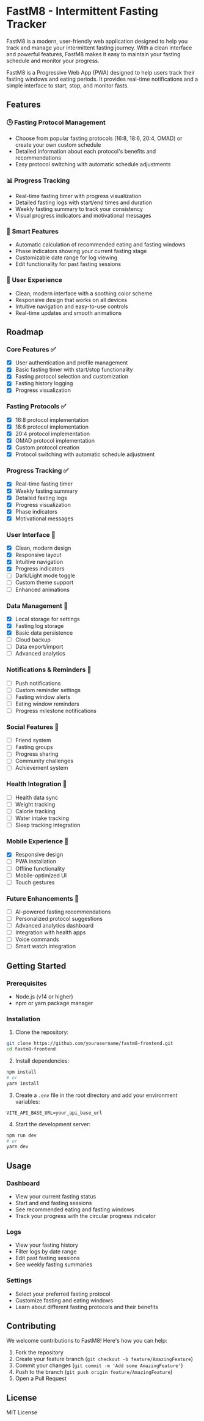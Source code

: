 # FastM8 - Intermittent Fasting Tracker

FastM8 is a modern, user-friendly web application designed to help you track and manage your intermittent fasting journey. With a clean interface and powerful features, FastM8 makes it easy to maintain your fasting schedule and monitor your progress.

FastM8 is a Progressive Web App (PWA) designed to help users track their fasting windows and eating periods. It provides real-time notifications and a simple interface to start, stop, and monitor fasts.

## Features

### 🕒 Fasting Protocol Management

- Choose from popular fasting protocols (16:8, 18:6, 20:4, OMAD) or create your own custom schedule
- Detailed information about each protocol's benefits and recommendations
- Easy protocol switching with automatic schedule adjustments

### 📊 Progress Tracking

- Real-time fasting timer with progress visualization
- Detailed fasting logs with start/end times and duration
- Weekly fasting summary to track your consistency
- Visual progress indicators and motivational messages

### 🎯 Smart Features

- Automatic calculation of recommended eating and fasting windows
- Phase indicators showing your current fasting stage
- Customizable date range for log viewing
- Edit functionality for past fasting sessions

### 🎨 User Experience

- Clean, modern interface with a soothing color scheme
- Responsive design that works on all devices
- Intuitive navigation and easy-to-use controls
- Real-time updates and smooth animations

## Roadmap

### Core Features ✅

- [x] User authentication and profile management
- [x] Basic fasting timer with start/stop functionality
- [x] Fasting protocol selection and customization
- [x] Fasting history logging
- [x] Progress visualization

### Fasting Protocols ✅

- [x] 16:8 protocol implementation
- [x] 18:6 protocol implementation
- [x] 20:4 protocol implementation
- [x] OMAD protocol implementation
- [x] Custom protocol creation
- [x] Protocol switching with automatic schedule adjustment

### Progress Tracking ✅

- [x] Real-time fasting timer
- [x] Weekly fasting summary
- [x] Detailed fasting logs
- [x] Progress visualization
- [x] Phase indicators
- [x] Motivational messages

### User Interface 🚧

- [x] Clean, modern design
- [x] Responsive layout
- [x] Intuitive navigation
- [x] Progress indicators
- [ ] Dark/Light mode toggle
- [ ] Custom theme support
- [ ] Enhanced animations

### Data Management 🚧

- [x] Local storage for settings
- [x] Fasting log storage
- [x] Basic data persistence
- [ ] Cloud backup
- [ ] Data export/import
- [ ] Advanced analytics

### Notifications & Reminders 🚧

- [ ] Push notifications
- [ ] Custom reminder settings
- [ ] Fasting window alerts
- [ ] Eating window reminders
- [ ] Progress milestone notifications

### Social Features 🚧

- [ ] Friend system
- [ ] Fasting groups
- [ ] Progress sharing
- [ ] Community challenges
- [ ] Achievement system

### Health Integration 🚧

- [ ] Health data sync
- [ ] Weight tracking
- [ ] Calorie tracking
- [ ] Water intake tracking
- [ ] Sleep tracking integration

### Mobile Experience 🚧

- [x] Responsive design
- [ ] PWA installation
- [ ] Offline functionality
- [ ] Mobile-optimized UI
- [ ] Touch gestures

### Future Enhancements 🚧

- [ ] AI-powered fasting recommendations
- [ ] Personalized protocol suggestions
- [ ] Advanced analytics dashboard
- [ ] Integration with health apps
- [ ] Voice commands
- [ ] Smart watch integration

## Getting Started

### Prerequisites

- Node.js (v14 or higher)
- npm or yarn package manager

### Installation

1. Clone the repository:

```bash
git clone https://github.com/yourusername/fastm8-frontend.git
cd fastm8-frontend
```

2. Install dependencies:

```bash
npm install
# or
yarn install
```

3. Create a `.env` file in the root directory and add your environment variables:

```env
VITE_API_BASE_URL=your_api_base_url
```

4. Start the development server:

```bash
npm run dev
# or
yarn dev
```

## Usage

### Dashboard

- View your current fasting status
- Start and end fasting sessions
- See recommended eating and fasting windows
- Track your progress with the circular progress indicator

### Logs

- View your fasting history
- Filter logs by date range
- Edit past fasting sessions
- See weekly fasting summaries

### Settings

- Select your preferred fasting protocol
- Customize fasting and eating windows
- Learn about different fasting protocols and their benefits

## Contributing

We welcome contributions to FastM8! Here's how you can help:

1. Fork the repository
2. Create your feature branch (`git checkout -b feature/AmazingFeature`)
3. Commit your changes (`git commit -m 'Add some AmazingFeature'`)
4. Push to the branch (`git push origin feature/AmazingFeature`)
5. Open a Pull Request

## License

MIT License
